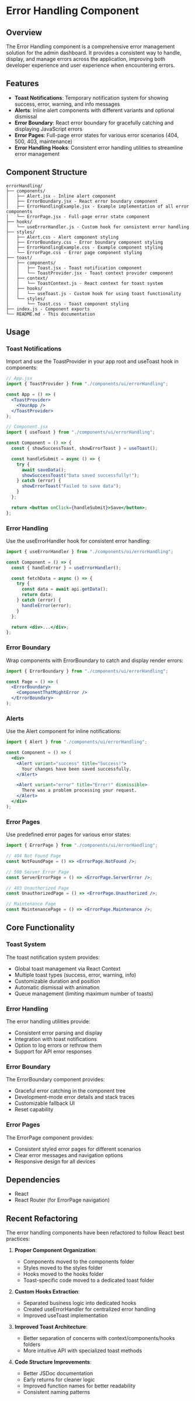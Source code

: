 # Error Handling Component

## Overview

The Error Handling component is a comprehensive error management solution for the admin dashboard. It provides a consistent way to handle, display, and manage errors across the application, improving both developer experience and user experience when encountering errors.

## Features

- **Toast Notifications**: Temporary notification system for showing success, error, warning, and info messages
- **Alerts**: Inline alert components with different variants and optional dismissal
- **Error Boundary**: React error boundary for gracefully catching and displaying JavaScript errors
- **Error Pages**: Full-page error states for various error scenarios (404, 500, 403, maintenance)
- **Error Handling Hooks**: Consistent error handling utilities to streamline error management

## Component Structure

```
errorHandling/
├── components/
│   ├── Alert.jsx - Inline alert component
│   ├── ErrorBoundary.jsx - React error boundary component
│   ├── ErrorHandlingExample.jsx - Example implementation of all error components
│   └── ErrorPage.jsx - Full-page error state component
├── hooks/
│   └── useErrorHandler.js - Custom hook for consistent error handling
├── styles/
│   ├── Alert.css - Alert component styling
│   ├── ErrorBoundary.css - Error boundary component styling
│   ├── ErrorHandlingExample.css - Example component styling
│   └── ErrorPage.css - Error page component styling
├── toast/
│   ├── components/
│   │   ├── Toast.jsx - Toast notification component
│   │   └── ToastProvider.jsx - Toast context provider component
│   ├── context/
│   │   └── ToastContext.js - React context for toast system
│   ├── hooks/
│   │   └── useToast.js - Custom hook for using toast functionality
│   └── styles/
│       └── Toast.css - Toast component styling
├── index.js - Component exports
└── README.md - This documentation
```

## Usage

### Toast Notifications

Import and use the ToastProvider in your app root and useToast hook in components:

```jsx
// App.jsx
import { ToastProvider } from "./components/ui/errorHandling";

const App = () => (
  <ToastProvider>
    <YourApp />
  </ToastProvider>
);

// Component.jsx
import { useToast } from "./components/ui/errorHandling";

const Component = () => {
  const { showSuccessToast, showErrorToast } = useToast();

  const handleSubmit = async () => {
    try {
      await saveData();
      showSuccessToast("Data saved successfully!");
    } catch (error) {
      showErrorToast("Failed to save data");
    }
  };

  return <button onClick={handleSubmit}>Save</button>;
};
```

### Error Handling

Use the useErrorHandler hook for consistent error handling:

```jsx
import { useErrorHandler } from "./components/ui/errorHandling";

const Component = () => {
  const { handleError } = useErrorHandler();

  const fetchData = async () => {
    try {
      const data = await api.getData();
      return data;
    } catch (error) {
      handleError(error);
    }
  };

  return <div>...</div>;
};
```

### Error Boundary

Wrap components with ErrorBoundary to catch and display render errors:

```jsx
import { ErrorBoundary } from "./components/ui/errorHandling";

const Page = () => (
  <ErrorBoundary>
    <ComponentThatMightError />
  </ErrorBoundary>
);
```

### Alerts

Use the Alert component for inline notifications:

```jsx
import { Alert } from "./components/ui/errorHandling";

const Component = () => (
  <div>
    <Alert variant="success" title="Success!">
      Your changes have been saved successfully.
    </Alert>

    <Alert variant="error" title="Error!" dismissible>
      There was a problem processing your request.
    </Alert>
  </div>
);
```

### Error Pages

Use predefined error pages for various error states:

```jsx
import { ErrorPage } from "./components/ui/errorHandling";

// 404 Not Found Page
const NotFoundPage = () => <ErrorPage.NotFound />;

// 500 Server Error Page
const ServerErrorPage = () => <ErrorPage.ServerError />;

// 403 Unauthorized Page
const UnauthorizedPage = () => <ErrorPage.Unauthorized />;

// Maintenance Page
const MaintenancePage = () => <ErrorPage.Maintenance />;
```

## Core Functionality

### Toast System

The toast notification system provides:

- Global toast management via React Context
- Multiple toast types (success, error, warning, info)
- Customizable duration and position
- Automatic dismissal with animation
- Queue management (limiting maximum number of toasts)

### Error Handling

The error handling utilities provide:

- Consistent error parsing and display
- Integration with toast notifications
- Option to log errors or rethrow them
- Support for API error responses

### Error Boundary

The ErrorBoundary component provides:

- Graceful error catching in the component tree
- Development-mode error details and stack traces
- Customizable fallback UI
- Reset capability

### Error Pages

The ErrorPage component provides:

- Consistent styled error pages for different scenarios
- Clear error messages and navigation options
- Responsive design for all devices

## Dependencies

- React
- React Router (for ErrorPage navigation)

## Recent Refactoring

The error handling components have been refactored to follow React best practices:

1. **Proper Component Organization**:

   - Components moved to the components folder
   - Styles moved to the styles folder
   - Hooks moved to the hooks folder
   - Toast-specific code moved to a dedicated toast folder

2. **Custom Hooks Extraction**:

   - Separated business logic into dedicated hooks
   - Created useErrorHandler for centralized error handling
   - Improved useToast implementation

3. **Improved Toast Architecture**:

   - Better separation of concerns with context/components/hooks folders
   - More intuitive API with specialized toast methods

4. **Code Structure Improvements**:
   - Better JSDoc documentation
   - Early returns for cleaner logic
   - Improved function names for better readability
   - Consistent naming patterns
